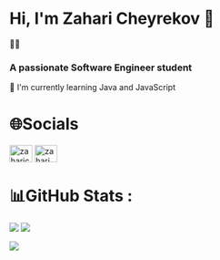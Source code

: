 # Hi, I'm Zahari Cheyrekov 👋

👨‍💻<h3>A passionate Software Engineer student</h3>

🌱 I'm currently learning Java and JavaScript

# 🌐Socials
<p align="left">
<a href="https://www.linkedin.com/in/zahari-cheyrekov-5647a9227/" target="blank"><img align="center" src="https://raw.githubusercontent.com/rahuldkjain/github-profile-readme-generator/master/src/images/icons/Social/linked-in-alt.svg" alt="zaharicheyrekov" height="30" width="40" /></a>
<a href="https://www.facebook.com/zahari.cheyrekov/" target="blank"><img align="center" src="https://raw.githubusercontent.com/rahuldkjain/github-profile-readme-generator/master/src/images/icons/Social/facebook.svg" alt="zahari cheyrekov" height="30" width="40" /></a>
</p>

# 📊GitHub Stats :
![](https://github-readme-stats.vercel.app/api/top-langs/?username=ZahariCheyrekov&theme=default&hide_border=true&include_all_commits=false&count_private=false&layout=compact)
![](https://github-readme-streak-stats.herokuapp.com/?user=ZahariCheyrekov&theme=default&hide_border=true)<br/>

[![](https://visitcount.itsvg.in/api?id=ZahariCheyrekov&icon=5&color=12)](https://visitcount.itsvg.in)

